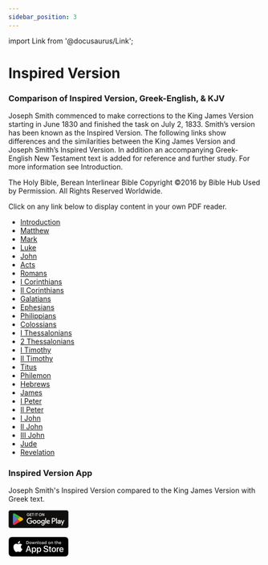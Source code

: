```yaml
---
sidebar_position: 3
---
```


import Link from '@docusaurus/Link';

# Inspired Version

### Comparison of Inspired Version, Greek-English, & KJV

Joseph Smith commenced to make corrections to the King James Version starting in June 1830 and finished the task on July 2, 1833. Smith’s version has been known as the Inspired Version. The following links show differences and the similarities between the King James Version and Joseph Smith’s Inspired Version. In addition an accompanying Greek-English New Testament text is added for reference and further study. For more information see Introduction.

The Holy Bible, Berean Interlinear Bible
Copyright ©2016 by Bible Hub
Used by Permission. All Rights Reserved Worldwide.

Click on any link below to display content in your own PDF reader.

- [Introduction](/lds/bible-comparison/0-Intro-r6.pdf) 
- [Matthew](/lds/bible-comparison/1-Interlinear-Inspired-Version-KJV-Greek-Matthew-r6.pdf) 
- [Mark](/lds/bible-comparison/2-Interlinear-Inspired-Version-KJV-Greek-Mark-v6.pdf) 
- [Luke](/lds/bible-comparison/3-Interlinear-Inspired-Version-KJV-Greek-Luke-r6.pdf) 
- [John](/lds/bible-comparison/4-Interlinear-Inspired-Version-KJV-Greek-John-r6.pdf) 
- [Acts](/lds/bible-comparison/5-Interlinear-Inspired-Version-KJV-Greek-Acts-r6.pdf) 
- [Romans](/lds/bible-comparison/6-Interlinear-Inspired-Version-KJV-Greek-Romans-r6.pdf) 
- [I Corinthians](/lds/bible-comparison/7-Interlinear-Inspired-Version-KJV-Greek-I-Corinthians-r6.pdf) 
- [II Corinthians](/lds/bible-comparison/8-Interlinear-Inspired-Version-KJV-Greek-II-Corinthians-r6.pdf) 
- [Galatians](/lds/bible-comparison/9-Interlinear-Inspired-Version-KJV-Greek-Galatians-r6.pdf) 
- [Ephesians](/lds/bible-comparison/10-Interlinear-Inspired-Version-KJV-Greek-Ephesians-r6.pdf) 
- [Philippians](/lds/bible-comparison/11-Interlinear-Inspired-Version-KJV-Greek-Philippians-r6.pdf) 
- [Colossians](/lds/bible-comparison/12-Interlinear-Inspired-Version-KJV-Greek-Colossians-r6.pdf) 
- [I Thessalonians](/lds/bible-comparison/13-Interlinear-Inspired-Version-KJV-Greek-I-Thessalonians-r6.pdf) 
- [2 Thessalonians](/lds/bible-comparison/14-Interlinear-Inspired-Version-KJV-Greek-2-Thessalonians-r6.pdf) 
- [I Timothy](/lds/bible-comparison/15-Interlinear-Inspired-Version-KJV-Greek-I-Timothy-r6.pdf) 
- [II Timothy](/lds/bible-comparison/16-Interlinear-Inspired-Version-KJV-Greek-II-Timothy-r6.pdf) 
- [Titus](/lds/bible-comparison/17-Interlinear-Inspired-Version-KJV-Greek-Titus-r6.pdf) 
- [Philemon](/lds/bible-comparison/18-Interlinear-Inspired-Version-KJV-Greek-Philemon-r6.pdf) 
- [Hebrews](/lds/bible-comparison/19-Interlinear-Inspired-Version-KJV-Greek-Hebrews-r6.pdf) 
- [James](/lds/bible-comparison/20-Interlinear-Inspired-Version-KJV-Greek-James-r6.pdf) 
- [I Peter](/lds/bible-comparison/21-Interlinear-Inspired-Version-KJV-Greek-I-Peter-r6-1.pdf) 
- [II Peter](/lds/bible-comparison/22-Interlinear-Inspired-Version-KJV-Greek-II-Peter-r6.pdf) 
- [I John](/lds/bible-comparison/23-Interlinear-Inspired-Version-KJV-Greek-I-John-r6.pdf) 
- [II John](/lds/bible-comparison/24-Interlinear-Inspired-Version-KJV-Greek-II-John-r6.pdf) 
- [III John](/lds/bible-comparison/25-Interlinear-Inspired-Version-KJV-Greek-III-John-r6.pdf) 
- [Jude](/lds/bible-comparison/26-Interlinear-Inspired-Version-KJV-Greek-Jude-r6.pdf) 
- [Revelation](/lds/bible-comparison/27-Interlinear-Inspired-Version-KJV-Greek-Revelation-r6.pdf) 

### Inspired Version App

Joseph Smith's Inspired Version compared to the King James Version with Greek text.

[![Download on the App Store](./img/googleplay.png)](https://play.google.com/store/apps/details?id=com.jacksresearch.ivinterlinearkjv)

[![Download on the App Store](./img/appstore.png)](https://apps.apple.com/us/app/iv-kjv/id1456015285)
